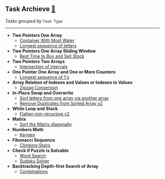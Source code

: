 ## Task Archieve [:scroll:](./README.md)

_Tasks grouped by_ `Task Type`

---

- __Two Pointers One Array__
  - [Container With Most Water](./most-water/task.md)
  - [Longest sequence of letters](./longest-letter-subsequence/task.md)
- __Two Pointers One Array Sliding Window__
  - [Best Time to Buy and Sell Stock](./best-time-to-buy-and-sell-stock/task.md)
- __Two Pointers Two Arrays__
  - [Intersection of intervals](./intersection-intervals/task.md)
- __One Pointer One Array and One or More Counters__
  - [Longest sequence of 1's](./longest-sequence-of-1s/task.md)
- __Array Relation of Indexes and Values or Indexes to Values__
  - [Zigzag Conversion](./zigzag-conversion/task.md)
- __In-Place Swap and Overwrite__
  - [Sort letters from one array via another array](./sort-letters-two-arrays/task.md)
  - [Remove Duplicates from Sorted Array v2](./remove-duplicates-v2/task.md)
- __While Loop and Stack__
  - [Flatten non-recursive v2](./flatten-nonrecursive-v2/task.md)
- __Matrix__
  - [Sort the Matrix diagonally](./matrix-diagonal-sort/task.md)
- __Numbers Math__
  - [Keygen](./keygen/task.md)
- __Fibonacci Sequence__
  - [Climbing Stairs](./climb-stairs/task.md)
- __Check if Puzzle is Solvable__
  - [Word Search](./word-search/task.md)
  - [Sudoku Solver](../cheatsheet/sudoku.js)
- __Backtracking Depth-first Search of Array__
  - [Combinations](./combinations/task.md)
